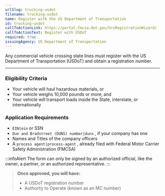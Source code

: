 ```yaml
---
urlSlug: trucking-usdot
filename: trucking-usdot
name: Register with the US Department of Transportation
id: trucking-usdot
callToActionLink: https://portal.fmcsa.dot.gov/UrsRegistrationWizard/
callToActionText: Register with USDoT
required: true
issuingAgency: US Department of Transportation
---
```

Any commercial vehicle crossing state lines must register with the US Department of Transportation (USDoT) and obtain a registration number.

- - -

### Eligibility Criteria

* Your vehicle will haul hazardous materials, or
* Your vehicle weighs 10,000 pounds or more, and
* Your vehicle will transport loads inside the State, interstate, or internationally

### Application Requirements

*  `EIN|ein` or SSN
*  `Dun and Bradstreet (DUNS) number|duns` , if your company has one
* Names and Titles of the company officers
* A `process agent|process-agent` , already filed with Federal Motor Carrier Safety Administration (FMCSA)

:::infoAlert 
 The form can only be signed by an authorized official, like the owner, a partner, or an authorized representative.
:::



> **Once approved, you will have:**
>
> * A USDoT registration number
> * Authority to Operate (known as an MC number)